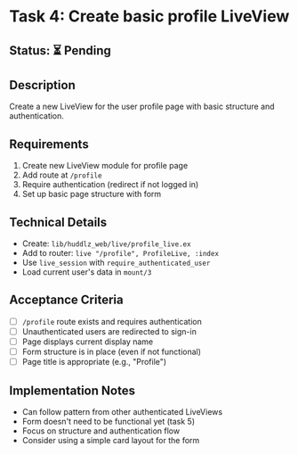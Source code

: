 # Task 4: Create basic profile LiveView

## Status: ⏳ Pending

## Description
Create a new LiveView for the user profile page with basic structure and authentication.

## Requirements
1. Create new LiveView module for profile page
2. Add route at `/profile` 
3. Require authentication (redirect if not logged in)
4. Set up basic page structure with form

## Technical Details
- Create: `lib/huddlz_web/live/profile_live.ex`
- Add to router: `live "/profile", ProfileLive, :index`
- Use `live_session` with `require_authenticated_user`
- Load current user's data in `mount/3`

## Acceptance Criteria
- [ ] `/profile` route exists and requires authentication
- [ ] Unauthenticated users are redirected to sign-in
- [ ] Page displays current display name
- [ ] Form structure is in place (even if not functional)
- [ ] Page title is appropriate (e.g., "Profile")

## Implementation Notes
- Can follow pattern from other authenticated LiveViews
- Form doesn't need to be functional yet (task 5)
- Focus on structure and authentication flow
- Consider using a simple card layout for the form